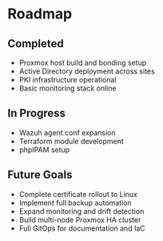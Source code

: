 
# Roadmap

## Completed
- Proxmox host build and bonding setup
- Active Directory deployment across sites
- PKI infrastructure operational
- Basic monitoring stack online

## In Progress
- Wazuh agent.conf expansion
- Terraform module development
- phpIPAM setup

## Future Goals
- Complete certificate rollout to Linux
- Implement full backup automation
- Expand monitoring and drift detection
- Build multi-node Proxmox HA cluster
- Full GitOps for documentation and IaC
